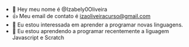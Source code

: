 - 👋 Hey meu nome é @Izabely0Oliveira
- 👍 Meu email de contato é izaoliveiracurso@gmail.com
- 💞️ Eu estou interessada em aprender a programar novas linguagens.
- 🌱 Eu estou aprendendo a programar recentemente a liguagem Javascript e Scratch


<!---
Izabely0Oliveira/Izabely0Oliveira is a ✨ special ✨ repository because its `README.md` (this file) appears on your GitHub profile.
You can click the Preview link to take a look at your changes.
--->

